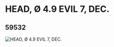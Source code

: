 # HEAD, Ø 4.9 EVIL 7, DEC.
## 59532
![HEAD, Ø 4.9 EVIL 7, DEC.](https://lc-www-live-s.legocdn.com/media/bricks/5/2/4505626.jpg)